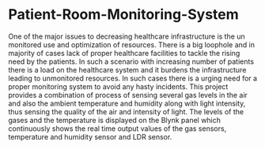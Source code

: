 # Patient-Room-Monitoring-System
One of the major issues to decreasing healthcare infrastructure is the un monitored use and optimization of resources. There is a big loophole and in majority of cases lack of proper healthcare facilities to tackle the rising need by the patients. In such a scenario with increasing number of patients there is a load on the healthcare system and it burdens the infrastructure leading to unmonitored resources. In such cases there is a urging need for a proper monitoring system to avoid any hasty incidents.
This project provides a combination of process of sensing several gas levels in the air and also the ambient temperature and humidity along with light intensity, thus sensing the quality of the air and intensity of light. The levels of the gases and the temperature is displayed on the Blynk panel which continuously shows the real time output values of the gas sensors, temperature and humidity sensor and LDR sensor.
